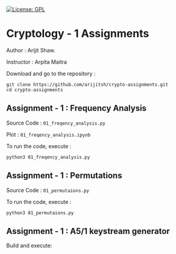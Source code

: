[![License: GPL](https://img.shields.io/badge/License-GPL-yellow.svg)](https://opensource.org/licenses/GPL-2.0)
# Cryptology - 1 Assignments

Author : Arijit Shaw.

Instructor : Arpita Maitra

Download and go to the repository :
```
git clone https://github.com/arijitsh/crypto-assignments.git
cd crypto-assignments
```


## Assignment - 1 : Frequency Analysis
Source Code : `01_freqency_analysis.py`

Plot : `01_freqency_analysis.ipynb`

To run the code, execute :
```
python3 01_freqency_analysis.py
```

## Assignment - 1 : Permutations

Source Code : `01_permutaions.py`

To run the code, execute :
```
python3 01_permutaions.py
```

## Assignment - 1 : A5/1 keystream generator

Build and execute:
```

```
